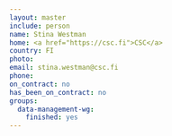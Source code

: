```yaml
---
layout: master
include: person
name: Stina Westman
home: <a href="https://csc.fi">CSC</a>
country: FI
photo:
email: stina.westman@csc.fi
phone:
on_contract: no
has_been_on_contract: no
groups:
  data-management-wg:
    finished: yes
---
```

